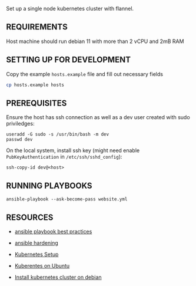 
Set up a single node kubernetes cluster with flannel.

## REQUIREMENTS

Host machine should run debian 11 with more than 2 vCPU and 2mB RAM

## SETTING UP FOR DEVELOPMENT

Copy the example `hosts.example` file and fill out necessary fields
```sh
cp hosts.example hosts
```

## PREREQUISITES

Ensure the host has ssh connection as well as a dev user created with sudo priviledges:
```
useradd -G sudo -s /usr/bin/bash -m dev
passwd dev
```

On the local system, install ssh key (might need enable `PubKeyAuthentication` in `/etc/ssh/sshd_config`):
```
ssh-copy-id dev@<host>
```

## RUNNING PLAYBOOKS
```
ansible-playbook --ask-become-pass website.yml
```

## RESOURCES
- [ansible playbook best practices](https://docs.ansible.com/ansible/2.8/user_guide/playbooks_best_practices.html)
- [ansible hardening](https://www.redhat.com/sysadmin/harden-new-system-ansible)

- [Kubernetes Setup](https://www.redpill-linpro.com/techblog/2019/04/04/kubernetes-setup.html)
- [Kuberentes on Ubuntu](https://www.fosstechnix.com/how-to-install-kubernetes-cluster-on-ubuntu/)
- [Install kubernetes cluster on debian](https://www.linuxtechi.com/install-kubernetes-cluster-on-debian/)

